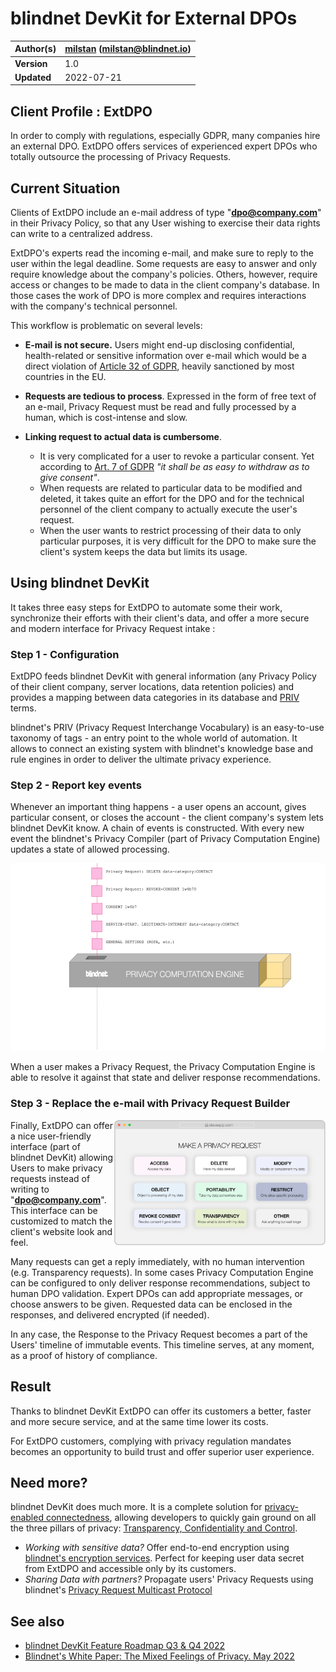 # blindnet DevKit for External DPOs

| **Author(s)** | [milstan](https://github.com/milstan) (milstan@blindnet.io) |
| :------------ | :---------------------------------------------------------- |
| **Version**   | 1.0                                                         |
| **Updated**   | 2022-07-21                                                  |

## Client Profile : ExtDPO

In order to comply with regulations, especially GDPR, many companies hire an external DPO.
ExtDPO offers services of experienced expert DPOs who totally outsource the processing of Privacy Requests.

## Current Situation

Clients of ExtDPO include an e-mail address of type "**dpo@company.com**" in their Privacy Policy, so that any User wishing to exercise their data rights can write to a centralized address.

ExtDPO's experts read the incoming e-mail, and make sure to reply to the user within the legal deadline.
Some requests are easy to answer and only require knowledge about the company's policies.
Others, however, require access or changes to be made to data in the client company's database.
In those cases the work of DPO is more complex and requires interactions with the company's technical personnel.

This workflow is problematic on several levels:

- **E-mail is not secure.**
  Users might end-up disclosing confidential, health-related or sensitive information over e-mail which would be a direct violation of [Article 32 of GDPR](https://gdpr-info.eu/art-32-gdpr/), heavily sanctioned by most countries in the EU.

- **Requests are tedious to process**.
  Expressed in the form of free text of an e-mail, Privacy Request must be read and fully processed by a human, which is cost-intense and slow.

- **Linking request to actual data is cumbersome**.
    - It is very complicated for a user to revoke a particular consent. Yet according to [Art. 7 of GDPR](https://gdpr-info.eu/art-7-gdpr/) *"it shall be as easy to withdraw as to give consent"*.
    - When requests are related to particular data to be modified and deleted, it takes quite an effort for the DPO and for the technical personnel of the client company to actually execute the user's request.
    - When the user wants to restrict processing of their data to only particular purposes, it is very difficult for the DPO to make sure the client's system keeps the data but limits its usage.

## Using blindnet DevKit

It takes three easy steps for ExtDPO to automate some their work, synchronize their efforts with their client's data, and offer a more secure and modern interface for Privacy Request intake :

### Step 1 - Configuration

ExtDPO feeds blindnet DevKit with general information (any Privacy Policy of their client company, server locations, data retention policies) and provides a mapping between data categories in its database and [PRIV](https://github.com/blindnet-io/product-management/blob/main/refs/schemas/priv/RFC-PRIV.md) terms.

blindnet's PRIV (Privacy Request Interchange Vocabulary) is an easy-to-use taxonomy of tags - an entry point to the whole world of automation.
It allows to connect an existing system with blindnet's knowledge base and rule engines in order to deliver the ultimate privacy experience.

### Step 2 - Report key events

Whenever an important thing happens - a user opens an account, gives particular consent, or closes the account - the client company's system lets blindnet DevKit know.
A chain of events is constructed. With every new event the blindnet's Privacy Compiler (part of Privacy Computation Engine) updates a state of allowed processing.

<img height="300" src="./img/PCEexplained.gif">

When a user makes a Privacy Request, the Privacy Computation Engine is able to resolve it against that state and deliver response recommendations.

### Step 3 - Replace the e-mail with Privacy Request Builder

<img align="right" height="200" src="./img/loglolessPRbuilder.png">

Finally, ExtDPO can offer a nice user-friendly interface (part of blindnet DevKit) allowing Users to make privacy requests instead of writing to "**dpo@company.com**".
This interface can be customized to match the client's website look and feel.

Many requests can get a reply immediately, with no human intervention (e.g. Transparency requests).
In some cases Privacy Computation Engine can be configured to only deliver response recommendations, subject to human DPO validation.
Expert DPOs can add appropriate messages, or choose answers to be given.
Requested data can be enclosed in the responses, and delivered encrypted (if needed).

In any case, the Response to the Privacy Request becomes a part of the Users' timeline of immutable events.
This timeline serves, at any moment, as a proof of history of compliance.

## Result

Thanks to blindnet DevKit ExtDPO can offer its customers a better, faster and more secure service, and at the same time lower its costs.

For ExtDPO customers, complying with privacy regulation mandates becomes an opportunity to build trust and offer superior user experience.

## Need more?

blindnet DevKit does much more. It is a complete solution for [privacy-enabled connectedness](https://github.com/blindnet-io/product-management/blob/main/refs/notion-of-privacy/notion-of-privacy.md), allowing developers to quickly gain ground on all the three pillars of privacy: [Transparency, Confidentiality and Control](https://github.com/blindnet-io/product-management/blob/main/refs/notion-of-privacy/principles/RFC-SPEP.md).

- _Working with sensitive data?_ Offer end-to-end encryption using [blindnet's encryption services](https://github.com/blindnet-io/api-scala). Perfect for keeping user data secret from ExtDPO and accessible only by its customers.
- _Sharing Data with partners?_ Propagate users' Privacy Requests using blindnet's [Privacy Request Multicast Protocol](https://github.com/blindnet-io/product-management/blob/b7d2bd0aab509a5d83ed42822b0ba19e27bef905/refs/schemas/protocols/RFC-PRMP.md)

## See also

- [blindnet DevKit Feature Roadmap Q3 & Q4 2022](https://github.com/blindnet-io/devrel-management/blob/main/docs/roadmap/q3-2022.md)
- [Blindnet's White Paper: The Mixed Feelings of Privacy. May 2022](../research/White-Paper-May-2022.pdf)
